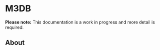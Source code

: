 # M3DB

**Please note:** This documentation is a work in progress and more detail is required.

## About
